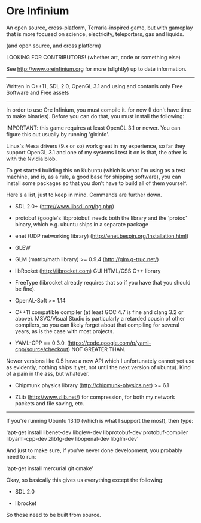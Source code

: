 # Ore Infinium
An open source, cross-platform, Terraria-inspired game, but with gameplay
that is more focused on science, electricity, teleporters, gas and liquids.

(and open source, and cross platform)

LOOKING FOR CONTRIBUTORS! (whether art, code or something else)

See http://www.oreinfinium.org for more (slightly) up to date information.

------------------------------------------------------------------------------------

Written in C++11, SDL 2.0, OpenGL 3.1 and using and contanis only Free Software and Free
assets


-----------------------------------------------------------------------------------

In order to use Ore Infinium, you must compile it..for now (I don't have time to make
binaries). Before you can do that, you must install the following:

IMPORTANT: this game requires at least OpenGL 3.1 or newer. You can figure this
out usually by running 'glxinfo'.

Linux's Mesa drivers (9.x or so) work great in my experience, so far they
support OpenGL 3.1 and one of my systems I test it on is that, the other
is with the Nvidia blob.

To get started building this on Kubuntu (which is what I'm using as a test
machine, and is, as a rule, a good base for shipping software), you can install
some packages so that you don't have to build all of them yourself.


Here's a list, just to keep in mind. Commands are further down.

* SDL 2.0+ (http://www.libsdl.org/hg.php)

* protobuf (google's libprotobuf. needs both the library and the 'protoc'
binary, which e.g. ubuntu ships in a separate package

* enet (UDP networking library) (http://enet.bespin.org/Installation.html)

* GLEW

* GLM (matrix/math library) >= 0.9.4 (http://glm.g-truc.net/)

* libRocket (http://librocket.com) GUI HTML/CSS C++ library

* FreeType (librocket already requires that so if you have that you should be
fine).

* OpenAL-Soft >= 1.14

* C++11 compatible compiler (at least GCC 4.7 is fine and clang 3.2 or above).
MSVC/Visual Studio is particularly a retarded cousin of other compilers,
so you can likely forget about that compiling for several years,
as is the case with most projects.

* YAML-CPP == 0.3.0. (https://code.google.com/p/yaml-cpp/source/checkout) NOT GREATER THAN.

Newer versions like 0.5 have a new API which I unfortunately cannot yet use as
evidently, nothing ships it yet, not until the next version of ubuntu).
Kind of a pain in the ass, but whatever.


* Chipmunk physics library (http://chipmunk-physics.net) >= 6.1

* ZLib (http://www.zlib.net/)  for compression, for both my network packets and file saving, etc.

-----------------------------------------------------------------------------------------


If you're running Ubuntu 13.10 (which is what I support the most), then type:

'apt-get install libenet-dev libglew-dev libprotobuf-dev protobuf-compiler
libyaml-cpp-dev zlib1g-dev libopenal-dev libglm-dev'

And just to make sure, if you've never done development, you probably need to
run:

'apt-get install mercurial git cmake'

Okay, so basically this gives us everything except the following:

* SDL 2.0

* librocket

So those need to be built from source.


